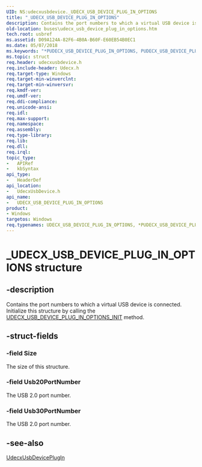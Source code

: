```yaml
---
UID: NS:udecxusbdevice._UDECX_USB_DEVICE_PLUG_IN_OPTIONS
title: "_UDECX_USB_DEVICE_PLUG_IN_OPTIONS"
description: Contains the port numbers to which a virtual USB device is connected. Initialize this structure by calling the UDECX_USB_DEVICE_PLUG_IN_OPTIONS_INIT method.
old-location: buses\udecx_usb_device_plug_in_options.htm
tech.root: usbref
ms.assetid: D09A124A-82F6-4B0A-B60F-E60EB54B0EC1
ms.date: 05/07/2018
ms.keywords: "*PUDECX_USB_DEVICE_PLUG_IN_OPTIONS, PUDECX_USB_DEVICE_PLUG_IN_OPTIONS, PUDECX_USB_DEVICE_PLUG_IN_OPTIONS structure pointer [Buses], UDECX_USB_DEVICE_PLUG_IN_OPTIONS, UDECX_USB_DEVICE_PLUG_IN_OPTIONS structure [Buses], _UDECX_USB_DEVICE_PLUG_IN_OPTIONS, buses.udecx_usb_device_plug_in_options, udecxusbdevice/ PUDECX_USB_DEVICE_PLUG_IN_OPTIONS, udecxusbdevice/UDECX_USB_DEVICE_PLUG_IN_OPTIONS"
ms.topic: struct
req.header: udecxusbdevice.h
req.include-header: Udecx.h
req.target-type: Windows
req.target-min-winverclnt: 
req.target-min-winversvr: 
req.kmdf-ver: 
req.umdf-ver: 
req.ddi-compliance: 
req.unicode-ansi: 
req.idl: 
req.max-support: 
req.namespace: 
req.assembly: 
req.type-library: 
req.lib: 
req.dll: 
req.irql: 
topic_type:
-	APIRef
-	kbSyntax
api_type:
-	HeaderDef
api_location:
-	UdecxUsbDevice.h
api_name:
-	UDECX_USB_DEVICE_PLUG_IN_OPTIONS
product:
- Windows
targetos: Windows
req.typenames: UDECX_USB_DEVICE_PLUG_IN_OPTIONS, *PUDECX_USB_DEVICE_PLUG_IN_OPTIONS
---
```


# _UDECX_USB_DEVICE_PLUG_IN_OPTIONS structure


## -description


Contains the port numbers to which a virtual USB device is connected. Initialize this structure by calling the <a href="https://msdn.microsoft.com/library/windows/hardware/mt628001">UDECX_USB_DEVICE_PLUG_IN_OPTIONS_INIT</a> method.


## -struct-fields




### -field Size

The size of this structure.


### -field Usb20PortNumber

The USB 2.0 port number.


### -field Usb30PortNumber

The USB 2.0 port number.


## -see-also




<a href="https://msdn.microsoft.com/library/windows/hardware/mt627975">UdecxUsbDevicePlugIn</a>
 

 

